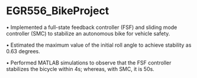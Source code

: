 # EGR556_BikeProject 


• Implemented a full-state feedback controller (FSF) and sliding mode controller (SMC) to stabilize an autonomous bike
for vehicle safety. 


• Estimated the maximum value of the initial roll angle to achieve stability as 0.63 degrees.


• Performed MATLAB simulations to observe that the FSF controller stabilizes the bicycle within 4s; whereas,
with SMC, it is 50s.
